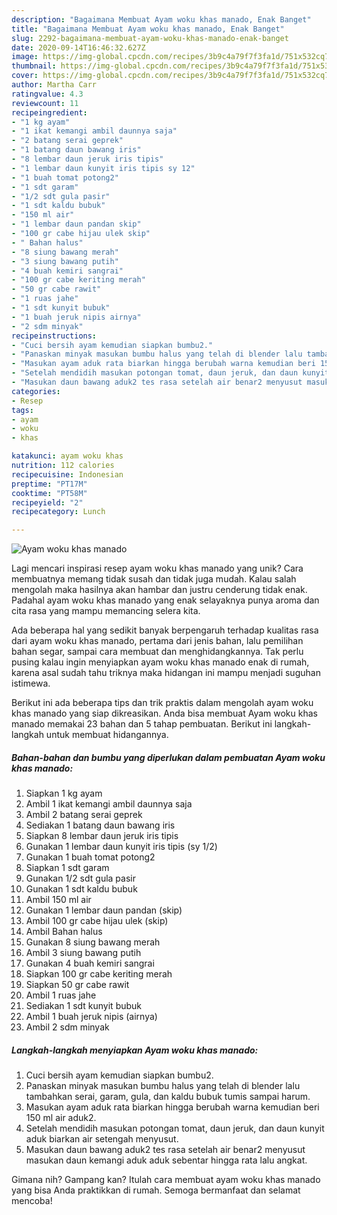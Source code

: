 ```yaml
---
description: "Bagaimana Membuat Ayam woku khas manado, Enak Banget"
title: "Bagaimana Membuat Ayam woku khas manado, Enak Banget"
slug: 2292-bagaimana-membuat-ayam-woku-khas-manado-enak-banget
date: 2020-09-14T16:46:32.627Z
image: https://img-global.cpcdn.com/recipes/3b9c4a79f7f3fa1d/751x532cq70/ayam-woku-khas-manado-foto-resep-utama.jpg
thumbnail: https://img-global.cpcdn.com/recipes/3b9c4a79f7f3fa1d/751x532cq70/ayam-woku-khas-manado-foto-resep-utama.jpg
cover: https://img-global.cpcdn.com/recipes/3b9c4a79f7f3fa1d/751x532cq70/ayam-woku-khas-manado-foto-resep-utama.jpg
author: Martha Carr
ratingvalue: 4.3
reviewcount: 11
recipeingredient:
- "1 kg ayam"
- "1 ikat kemangi ambil daunnya saja"
- "2 batang serai geprek"
- "1 batang daun bawang iris"
- "8 lembar daun jeruk iris tipis"
- "1 lembar daun kunyit iris tipis sy 12"
- "1 buah tomat potong2"
- "1 sdt garam"
- "1/2 sdt gula pasir"
- "1 sdt kaldu bubuk"
- "150 ml air"
- "1 lembar daun pandan skip"
- "100 gr cabe hijau ulek skip"
- " Bahan halus"
- "8 siung bawang merah"
- "3 siung bawang putih"
- "4 buah kemiri sangrai"
- "100 gr cabe keriting merah"
- "50 gr cabe rawit"
- "1 ruas jahe"
- "1 sdt kunyit bubuk"
- "1 buah jeruk nipis airnya"
- "2 sdm minyak"
recipeinstructions:
- "Cuci bersih ayam kemudian siapkan bumbu2."
- "Panaskan minyak masukan bumbu halus yang telah di blender lalu tambahkan serai, garam, gula, dan kaldu bubuk tumis sampai harum."
- "Masukan ayam aduk rata biarkan hingga berubah warna kemudian beri 150 ml air aduk2."
- "Setelah mendidih masukan potongan tomat, daun jeruk, dan daun kunyit aduk biarkan air setengah menyusut."
- "Masukan daun bawang aduk2 tes rasa setelah air benar2 menyusut masukan daun kemangi aduk aduk sebentar hingga rata lalu angkat."
categories:
- Resep
tags:
- ayam
- woku
- khas

katakunci: ayam woku khas 
nutrition: 112 calories
recipecuisine: Indonesian
preptime: "PT17M"
cooktime: "PT58M"
recipeyield: "2"
recipecategory: Lunch

---
```



![Ayam woku khas manado](https://img-global.cpcdn.com/recipes/3b9c4a79f7f3fa1d/751x532cq70/ayam-woku-khas-manado-foto-resep-utama.jpg)

Lagi mencari inspirasi resep ayam woku khas manado yang unik? Cara membuatnya memang tidak susah dan tidak juga mudah. Kalau salah mengolah maka hasilnya akan hambar dan justru cenderung tidak enak. Padahal ayam woku khas manado yang enak selayaknya punya aroma dan cita rasa yang mampu memancing selera kita.

Ada beberapa hal yang sedikit banyak berpengaruh terhadap kualitas rasa dari ayam woku khas manado, pertama dari jenis bahan, lalu pemilihan bahan segar, sampai cara membuat dan menghidangkannya. Tak perlu pusing kalau ingin menyiapkan ayam woku khas manado enak di rumah, karena asal sudah tahu triknya maka hidangan ini mampu menjadi suguhan istimewa.




Berikut ini ada beberapa tips dan trik praktis dalam mengolah ayam woku khas manado yang siap dikreasikan. Anda bisa membuat Ayam woku khas manado memakai 23 bahan dan 5 tahap pembuatan. Berikut ini langkah-langkah untuk membuat hidangannya.

<!--inarticleads1-->

##### Bahan-bahan dan bumbu yang diperlukan dalam pembuatan Ayam woku khas manado:

1. Siapkan 1 kg ayam
1. Ambil 1 ikat kemangi ambil daunnya saja
1. Ambil 2 batang serai geprek
1. Sediakan 1 batang daun bawang iris
1. Siapkan 8 lembar daun jeruk iris tipis
1. Gunakan 1 lembar daun kunyit iris tipis (sy 1/2)
1. Gunakan 1 buah tomat potong2
1. Siapkan 1 sdt garam
1. Gunakan 1/2 sdt gula pasir
1. Gunakan 1 sdt kaldu bubuk
1. Ambil 150 ml air
1. Gunakan 1 lembar daun pandan (skip)
1. Ambil 100 gr cabe hijau ulek (skip)
1. Ambil  Bahan halus
1. Gunakan 8 siung bawang merah
1. Ambil 3 siung bawang putih
1. Gunakan 4 buah kemiri sangrai
1. Siapkan 100 gr cabe keriting merah
1. Siapkan 50 gr cabe rawit
1. Ambil 1 ruas jahe
1. Sediakan 1 sdt kunyit bubuk
1. Ambil 1 buah jeruk nipis (airnya)
1. Ambil 2 sdm minyak




<!--inarticleads2-->

##### Langkah-langkah menyiapkan Ayam woku khas manado:

1. Cuci bersih ayam kemudian siapkan bumbu2.
1. Panaskan minyak masukan bumbu halus yang telah di blender lalu tambahkan serai, garam, gula, dan kaldu bubuk tumis sampai harum.
1. Masukan ayam aduk rata biarkan hingga berubah warna kemudian beri 150 ml air aduk2.
1. Setelah mendidih masukan potongan tomat, daun jeruk, dan daun kunyit aduk biarkan air setengah menyusut.
1. Masukan daun bawang aduk2 tes rasa setelah air benar2 menyusut masukan daun kemangi aduk aduk sebentar hingga rata lalu angkat.




Gimana nih? Gampang kan? Itulah cara membuat ayam woku khas manado yang bisa Anda praktikkan di rumah. Semoga bermanfaat dan selamat mencoba!
